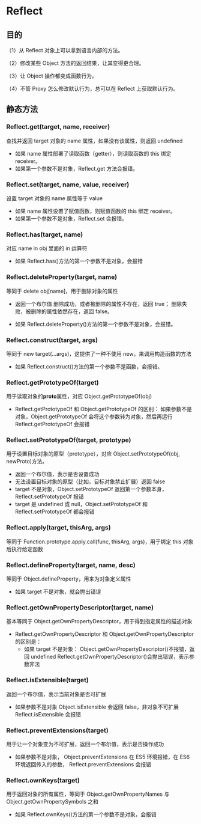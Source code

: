 # Reflect

## 目的

（1）从 Reflect 对象上可以拿到语言内部的方法。

（2）修改某些 Object 方法的返回结果，让其变得更合理。

（3）让 Object 操作都变成函数行为。

（4）不管 Proxy 怎么修改默认行为，总可以在 Reflect 上获取默认行为。

## 静态方法

### Reflect.get(target, name, receiver)

查找并返回 target 对象的 name 属性，如果没有该属性，则返回 undefined

-   如果 name 属性部署了读取函数（getter），则读取函数的 this 绑定 receiver。
-   如果第一个参数不是对象，Reflect.get 方法会报错。

### Reflect.set(target, name, value, receiver)

设置 target 对象的 name 属性等于 value

-   如果 name 属性设置了赋值函数，则赋值函数的 this 绑定 receiver。
-   如果第一个参数不是对象，Reflect.set 会报错。

### Reflect.has(target, name)

对应 name in obj 里面的 in 运算符

-   如果 Reflect.has()方法的第一个参数不是对象，会报错

### Reflect.deleteProperty(target, name)

等同于 delete obj[name]，用于删除对象的属性

-   返回一个布尔值
    删除成功，或者被删除的属性不存在，返回 true；
    删除失败，被删除的属性依然存在，返回 false。

-   如果 Reflect.deleteProperty()方法的第一个参数不是对象，会报错。

### Reflect.construct(target, args)

等同于 new target(...args)，这提供了一种不使用 new，来调用构造函数的方法

-   如果 Reflect.construct()方法的第一个参数不是函数，会报错。

### Reflect.getPrototypeOf(target)

用于读取对象的**proto**属性，对应 Object.getPrototypeOf(obj)

-   Reflect.getPrototypeOf 和 Object.getPrototypeOf 的区别：
    如果参数不是对象，Object.getPrototypeOf 会将这个参数转为对象，然后再运行
    Reflect.getPrototypeOf 会报错

### Reflect.setPrototypeOf(target, prototype)

用于设置目标对象的原型（prototype），对应 Object.setPrototypeOf(obj, newProto)方法。

-   返回一个布尔值，表示是否设置成功
-   无法设置目标对象的原型（比如，目标对象禁止扩展）返回 false
-   target 不是对象，Object.setPrototypeOf 返回第一个参数本身，Reflect.setPrototypeOf 报错
-   target 是 undefined 或 null，Object.setPrototypeOf 和 Reflect.setPrototypeOf 都会报错

### Reflect.apply(target, thisArg, args)

等同于 Function.prototype.apply.call(func, thisArg, args)，用于绑定 this 对象后执行给定函数

### Reflect.defineProperty(target, name, desc)

等同于 Object.defineProperty，用来为对象定义属性

-   如果 target 不是对象，就会抛出错误

### Reflect.getOwnPropertyDescriptor(target, name)

基本等同于 Object.getOwnPropertyDescriptor，用于得到指定属性的描述对象

-   Reflect.getOwnPropertyDescriptor 和 Object.getOwnPropertyDescriptor 的区别是：
    -   如果 target 不是对象：
        Object.getOwnPropertyDescriptor()不报错，返回 undefined
        Reflect.getOwnPropertyDescriptor()会抛出错误，表示参数非法

### Reflect.isExtensible(target)

返回一个布尔值，表示当前对象是否可扩展

-   如果参数不是对象
    Object.isExtensible 会返回 false，非对象不可扩展
    Reflect.isExtensible 会报错

### Reflect.preventExtensions(target)

用于让一个对象变为不可扩展，返回一个布尔值，表示是否操作成功

-   如果参数不是对象，
    Object.preventExtensions 在 ES5 环境报错，在 ES6 环境返回传入的参数，
    Reflect.preventExtensions 会报错

### Reflect.ownKeys(target)

用于返回对象的所有属性，等同于 Object.getOwnPropertyNames 与 Object.getOwnPropertySymbols 之和

-   如果 Reflect.ownKeys()方法的第一个参数不是对象，会报错
